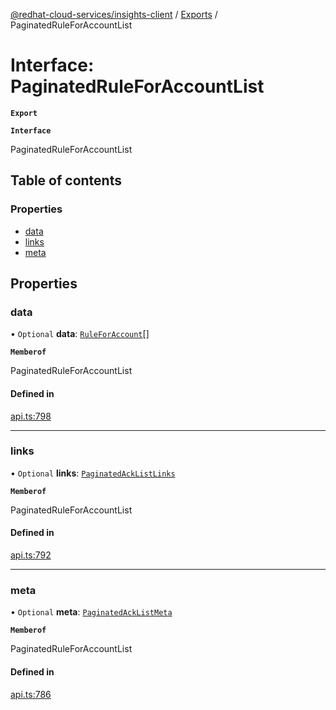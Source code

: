 [@redhat-cloud-services/insights-client](../README.md) / [Exports](../modules.md) / PaginatedRuleForAccountList

# Interface: PaginatedRuleForAccountList

**`Export`**

**`Interface`**

PaginatedRuleForAccountList

## Table of contents

### Properties

- [data](PaginatedRuleForAccountList.md#data)
- [links](PaginatedRuleForAccountList.md#links)
- [meta](PaginatedRuleForAccountList.md#meta)

## Properties

### data

• `Optional` **data**: [`RuleForAccount`](RuleForAccount.md)[]

**`Memberof`**

PaginatedRuleForAccountList

#### Defined in

[api.ts:798](https://github.com/RedHatInsights/javascript-clients/blob/master/packages/insights/api.ts#L798)

___

### links

• `Optional` **links**: [`PaginatedAckListLinks`](PaginatedAckListLinks.md)

**`Memberof`**

PaginatedRuleForAccountList

#### Defined in

[api.ts:792](https://github.com/RedHatInsights/javascript-clients/blob/master/packages/insights/api.ts#L792)

___

### meta

• `Optional` **meta**: [`PaginatedAckListMeta`](PaginatedAckListMeta.md)

**`Memberof`**

PaginatedRuleForAccountList

#### Defined in

[api.ts:786](https://github.com/RedHatInsights/javascript-clients/blob/master/packages/insights/api.ts#L786)
